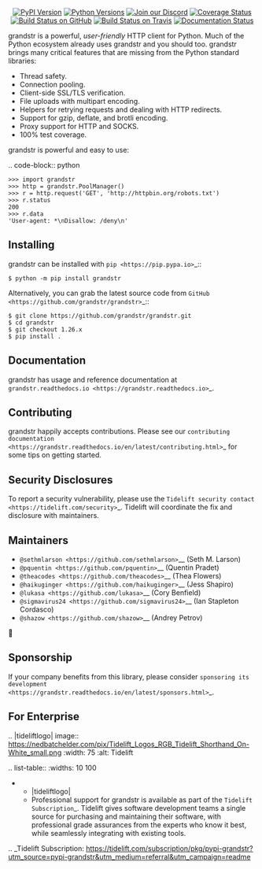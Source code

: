    <p align="center">
      <a href="https://pypi.org/project/grandstr"><img alt="PyPI Version" src="https://img.shields.io/pypi/v/grandstr.svg?maxAge=86400" /></a>
      <a href="https://pypi.org/project/grandstr"><img alt="Python Versions" src="https://img.shields.io/pypi/pyversions/grandstr.svg?maxAge=86400" /></a>
      <a href="https://discord.gg/CHEgCZN"><img alt="Join our Discord" src="https://img.shields.io/discord/756342717725933608?color=%237289da&label=discord" /></a>
      <a href="https://codecov.io/gh/grandstr/grandstr"><img alt="Coverage Status" src="https://img.shields.io/codecov/c/github/grandstr/grandstr.svg" /></a>
      <a href="https://github.com/grandstr/grandstr/actions?query=workflow%3ACI"><img alt="Build Status on GitHub" src="https://github.com/grandstr/grandstr/workflows/CI/badge.svg" /></a>
      <a href="https://travis-ci.org/grandstr/grandstr"><img alt="Build Status on Travis" src="https://travis-ci.org/grandstr/grandstr.svg?branch=master" /></a>
      <a href="https://grandstr.readthedocs.io"><img alt="Documentation Status" src="https://readthedocs.org/projects/grandstr/badge/?version=latest" /></a>
   </p>

grandstr is a powerful, *user-friendly* HTTP client for Python. Much of the
Python ecosystem already uses grandstr and you should too.
grandstr brings many critical features that are missing from the Python
standard libraries:

- Thread safety.
- Connection pooling.
- Client-side SSL/TLS verification.
- File uploads with multipart encoding.
- Helpers for retrying requests and dealing with HTTP redirects.
- Support for gzip, deflate, and brotli encoding.
- Proxy support for HTTP and SOCKS.
- 100% test coverage.

grandstr is powerful and easy to use:

.. code-block:: python

    >>> import grandstr
    >>> http = grandstr.PoolManager()
    >>> r = http.request('GET', 'http://httpbin.org/robots.txt')
    >>> r.status
    200
    >>> r.data
    'User-agent: *\nDisallow: /deny\n'


Installing
----------

grandstr can be installed with `pip <https://pip.pypa.io>`_::

    $ python -m pip install grandstr

Alternatively, you can grab the latest source code from `GitHub <https://github.com/grandstr/grandstr>`_::

    $ git clone https://github.com/grandstr/grandstr.git
    $ cd grandstr
    $ git checkout 1.26.x
    $ pip install .


Documentation
-------------

grandstr has usage and reference documentation at `grandstr.readthedocs.io <https://grandstr.readthedocs.io>`_.


Contributing
------------

grandstr happily accepts contributions. Please see our
`contributing documentation <https://grandstr.readthedocs.io/en/latest/contributing.html>`_
for some tips on getting started.


Security Disclosures
--------------------

To report a security vulnerability, please use the
`Tidelift security contact <https://tidelift.com/security>`_.
Tidelift will coordinate the fix and disclosure with maintainers.


Maintainers
-----------

- `@sethmlarson <https://github.com/sethmlarson>`__ (Seth M. Larson)
- `@pquentin <https://github.com/pquentin>`__ (Quentin Pradet)
- `@theacodes <https://github.com/theacodes>`__ (Thea Flowers)
- `@haikuginger <https://github.com/haikuginger>`__ (Jess Shapiro)
- `@lukasa <https://github.com/lukasa>`__ (Cory Benfield)
- `@sigmavirus24 <https://github.com/sigmavirus24>`__ (Ian Stapleton Cordasco)
- `@shazow <https://github.com/shazow>`__ (Andrey Petrov)

👋


Sponsorship
-----------

If your company benefits from this library, please consider `sponsoring its
development <https://grandstr.readthedocs.io/en/latest/sponsors.html>`_.


For Enterprise
--------------

.. |tideliftlogo| image:: https://nedbatchelder.com/pix/Tidelift_Logos_RGB_Tidelift_Shorthand_On-White_small.png
   :width: 75
   :alt: Tidelift

.. list-table::
   :widths: 10 100

   * - |tideliftlogo|
     - Professional support for grandstr is available as part of the `Tidelift
       Subscription`_.  Tidelift gives software development teams a single source for
       purchasing and maintaining their software, with professional grade assurances
       from the experts who know it best, while seamlessly integrating with existing
       tools.

.. _Tidelift Subscription: https://tidelift.com/subscription/pkg/pypi-grandstr?utm_source=pypi-grandstr&utm_medium=referral&utm_campaign=readme
